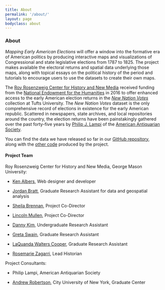 ```yaml
---
title: About
permalink: '/about/'
layout: page
bodyclass: about
---
```


### About

*Mapping Early American Elections* will offer a window into the formative era of American politics by producing interactive maps and visualizations of Congressional and state legislative elections from 1787 to 1825. The project makes available the electoral returns and spatial data underlying those maps, along with topical essays on the political history of the period and tutorials to encourage users to use the datasets to create their own maps.

The [Roy Rosenzweig Center for History and New Media](https://rrchnm.org/) received funding from the [National Endowment for the Humanities](http://www.neh.gov/) in 2016 to offer enhanced access to the early American election returns in the *[New Nation Votes](http://elections.lib.tufts.edu/)* collection at Tufts University. The *New Nation Votes* dataset is the only comprehensive record of elections in existence for the early American republic. Scattered in newspapers, state archives, and local repositories around the country, the election returns have been painstakingly gathered over the past forty-five years by [Philip J. Lampi](http://www.neh.gov/humanities/2008/januaryfebruary/feature/the-orphan-scholar) of the [American Antiquarian Society](http://www.americanantiquarian.org/).

You can find the data we have released so far in our [GitHub repository](https://github.com/mapping-elections/elections-data), along with the [other code](https://github.com/mapping-elections/) produced by the project.

#### Project Team

Roy Rosenzweig Center for History and New Media, George Mason University:

* [Ken Albers](https://rrchnm.org/author/ken-albers/), Web designer and developer

* [Jordan Bratt](http://jfbratt.org), Graduate Research Assistant for data and geospatial analysis

* [Sheila Brennan](http://rrchnm.org/author/sheila-brennan/), Project Co-Director

* [Lincoln Mullen](http://lincolnmullen.com), Project Co-Director

* [Danny Kim](https://github.com/DanielKim1), Undergraduate Research Assistant

* [Greta Swain](http://gretakswain.org), Graduate Research Assistant

* [LaQuanda Walters Cooper](http://lwalterscooper.org), Graduate Research Assistant

* [Rosemarie Zagarri](http://historyarthistory.gmu.edu/people/rzagarri), Lead Historian

Project Consultants:

* Philip Lampi, American Antiquarian Society

* [Andrew Robertson](https://www.gc.cuny.edu/Page-Elements/Academics-Research-Centers-Initiatives/Doctoral-Programs/History/Faculty-Bios/Andrew-W-Robertson), City University of New York, Graduate Center
